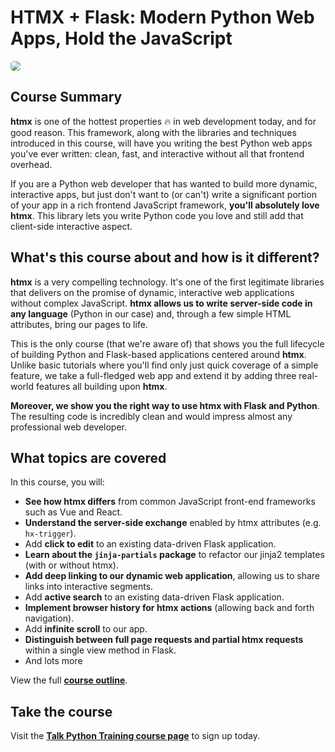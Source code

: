 # HTMX + Flask: Modern Python Web Apps, Hold the JavaScript

<a href="course2x.jpg)](https://training.talkpython.fm/courses/htmx-flask-modern-python-web-apps-hold-the-javascript?utm_source=github" target="_blank"><img src="https://training.talkpython.fm/static/course_images/htmx-course2x.jpg" style="max-width: 600px; border-radius: 5px;" /></a>

## Course Summary

**htmx** is one of the hottest properties 🔥 in web development today, and for good reason. This framework, along with the libraries and techniques introduced in this course, will have you writing the best Python web apps you've ever written: clean, fast, and interactive without all that frontend overhead.

If you are a Python web developer that has wanted to build more dynamic, interactive apps, but just don't want to (or can't) write a significant portion of your app in a rich frontend JavaScript framework, **you'll absolutely love htmx**. This library lets you write Python code you love and still add that client-side interactive aspect.


## What's this course about and how is it different?

**htmx** is a very compelling technology. It's one of the first legitimate libraries that delivers on the promise of dynamic, interactive web applications without complex JavaScript. **htmx allows us to write server-side code in any language** (Python in our case) and, through a few simple HTML attributes, bring our pages to life.

This is the only course (that we're aware of) that shows you the full lifecycle of building Python and Flask-based applications centered around **htmx**. Unlike basic tutorials where you'll find only just quick coverage of a simple feature, we take a full-fledged web app and extend it by adding three real-world features all building upon **htmx**.

**Moreover, we show you the right way to use htmx with Flask and Python**. The resulting code is incredibly clean and would impress almost any professional web developer.


## What topics are covered

In this course, you will:

- **See how htmx differs** from common JavaScript front-end frameworks such as Vue and React.
- **Understand the server-side exchange** enabled by htmx attributes (e.g. `hx-trigger`).
- Add **click to edit** to an existing data-driven Flask application.
- **Learn about the `jinja-partials` package** to refactor our jinja2 templates (with or without htmx).
- **Add deep linking to our dynamic web application**, allowing us to share links into interactive segments.
- Add **active search** to an existing data-driven Flask application.
- **Implement browser history for htmx actions** (allowing back and forth navigation).
- Add **infinite scroll** to our app.
- **Distinguish between full page requests and partial htmx requests** within a single view method in Flask.
- And lots more

View the full [**course outline**](https://training.talkpython.fm/courses/htmx-flask-modern-python-web-apps-hold-the-javascript#course_outline).

## Take the course

Visit the [**Talk Python Training course page**](https://training.talkpython.fm/courses/htmx-flask-modern-python-web-apps-hold-the-javascript) to sign up today.

